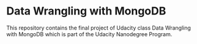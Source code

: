 # Data Wrangling with MongoDB

This repository contains the final project of Udacity class Data Wrangling with MongoDB 
which is part of the Udacity Nanodegree Program.
